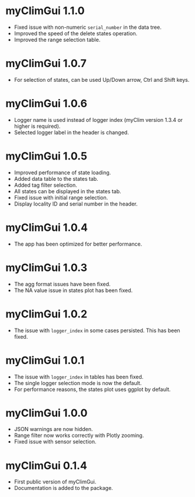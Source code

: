 # myClimGui 1.1.0
* Fixed issue with non-numeric `serial_number` in the data tree.
* Improved the speed of the delete states operation.
* Improved the range selection table.

# myClimGui 1.0.7
* For selection of states, can be used Up/Down arrow, Ctrl and Shift keys.

# myClimGui 1.0.6
* Logger name is used instead of logger index (myClim version 1.3.4 or higher is required).
* Selected logger label in the header is changed.

# myClimGui 1.0.5
* Improved performance of state loading.
* Added data table to the states tab.
* Added tag filter selection.
* All states can be displayed in the states tab.
* Fixed issue with initial range selection.
* Display locality ID and serial number in the header.

# myClimGui 1.0.4
* The app has been optimized for better performance.

# myClimGui 1.0.3
* The agg format issues have been fixed.
* The NA value issue in states plot has been fixed.

# myClimGui 1.0.2
* The issue with `logger_index` in some cases persisted. This has been fixed.

# myClimGui 1.0.1
* The issue with `logger_index` in tables has been fixed.
* The single logger selection mode is now the default.
* For performance reasons, the states plot uses ggplot by default.

# myClimGui 1.0.0
* JSON warnings are now hidden.
* Range filter now works correctly with Plotly zooming.
* Fixed issue with sensor selection.

# myClimGui 0.1.4
* First public version of myClimGui.
* Documentation is added to the package.

